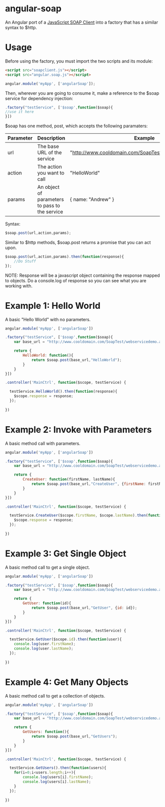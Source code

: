 angular-soap
============

An Angular port of a <a href="http://javascriptsoapclient.codeplex.com/">JavaScript SOAP Client</a> into a factory that has a similar syntax to $http.

# Usage
Before using the factory, you must import the two scripts and its module:

``` html
<script src="soapclient.js"></script>
<script src="angular.soap.js"></script>
```

``` javascript
angular.module('myApp', ['angularSoap']);
```

Then, wherever you are going to consume it, make a reference to the $soap service for dependency injection:

``` javascript
.factory("testService", ['$soap',function($soap){
//use it here
}])
```

$soap has one method, post, which accepts the following paramaters:

| Parameter |Description | Example |
| ------------ | ------------  | ------------  |
| url | The base URL of the service | "http://www.cooldomain.com/SoapTest/webservicedemo.asmx" |
| action | The action you want to call | "HelloWorld" |
| params | An object of parameters to pass to the service | { name: "Andrew" } |

Syntax:
``` javascript
$soap.post(url,action,params);
```

Similar to $http methods, $soap.post returns a promise that you can act upon.

``` javascript
$soap.post(url,action,params).then(function(response){
	//Do Stuff
});
```

NOTE: Response will be a javascript object containing the response mapped to objects. Do a console.log of response so you can see what you are working with.

# Example 1: Hello World
A basic "Hello World" with no parameters.

``` javascript
angular.module('myApp', ['angularSoap'])

.factory("testService", ['$soap',function($soap){
	var base_url = "http://www.cooldomain.com/SoapTest/webservicedemo.asmx";

	return {
		HelloWorld: function(){
			return $soap.post(base_url,"HelloWorld");
		}
	}
}])

.controller('MainCtrl', function($scope, testService) {

  testService.HelloWorld().then(function(response){
	$scope.response = response;
  });
  
})

```

# Example 2: Invoke with Parameters
A basic method call with parameters.

``` javascript
angular.module('myApp', ['angularSoap'])

.factory("testService", ['$soap',function($soap){
	var base_url = "http://www.cooldomain.com/SoapTest/webservicedemo.asmx";

	return {
		CreateUser: function(firstName, lastName){
			return $soap.post(base_url,"CreateUser", {firstName: firstName, lastName: lastName});
		}
	}
}])

.controller('MainCtrl', function($scope, testService) {

  testService.CreateUser($scope.firstName, $scope.lastName).then(function(response){
	$scope.response = response;
  });
  
})

```

# Example 3: Get Single Object
A basic method call to get a single object.

``` javascript
angular.module('myApp', ['angularSoap'])

.factory("testService", ['$soap',function($soap){
	var base_url = "http://www.cooldomain.com/SoapTest/webservicedemo.asmx";

	return {
		GetUser: function(id){
			return $soap.post(base_url,"GetUser", {id: id});
		}
	}
}])

.controller('MainCtrl', function($scope, testService) {

  testService.GetUser($scope.id).then(function(user){
	console.log(user.firstName);
	console.log(user.lastName);
  });
  
})

```

# Example 4: Get Many Objects
A basic method call to get a collection of objects.

``` javascript
angular.module('myApp', ['angularSoap'])

.factory("testService", ['$soap',function($soap){
	var base_url = "http://www.cooldomain.com/SoapTest/webservicedemo.asmx";

	return {
		GetUsers: function(){
			return $soap.post(base_url,"GetUsers");
		}
	}
}])

.controller('MainCtrl', function($scope, testService) {

  testService.GetUsers().then(function(users){
	for(i=0;i<users.length;i++){
		console.log(users[i].firstName);
		console.log(users[i].lastName);
	}
  });
  
})

```
